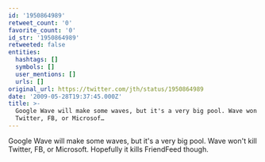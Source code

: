```yaml
---
id: '1950864989'
retweet_count: '0'
favorite_count: '0'
id_str: '1950864989'
retweeted: false
entities:
  hashtags: []
  symbols: []
  user_mentions: []
  urls: []
original_url: https://twitter.com/jth/status/1950864989
date: '2009-05-28T19:37:45.000Z'
title: >-
  Google Wave will make some waves, but it's a very big pool. Wave won't kill
  Twitter, FB, or Microsof…
---
```


Google Wave will make some waves, but it's a very big pool. Wave won't kill Twitter, FB, or Microsoft. Hopefully it kills FriendFeed though.